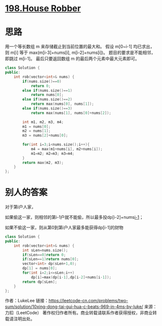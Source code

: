 # [198.House Robber](https://leetcode-cn.com/problems/house-robber/)

# 思路
用一个等长数组 m 来存储截止到当前位置的最大和。
假设 m[0~i-1] 均已求出，则 m[i] 等于 max(m[i-3]+nums[i], m[i-2]+nums[i])。
题目的要求是不能相邻，即跳过 m[i-1]。
最后只要返回数组 m 的最后两个元素中最大元素即可。

```c++
class Solution {
public:
    int rob(vector<int>& nums) {
        if(nums.size()==0)
            return 0;
        else if(nums.size()==1)
            return nums[0];
        else if(nums.size()==2)
            return max(nums[0], nums[1]);
        else if(nums.size()==3)
            return max(nums[1], nums[0]+nums[2]);
        
        int m1, m2, m3, m4;
        m1 = nums[0];
        m2 = nums[1];
        m3 = nums[2]+nums[0];
        
        for(int i=3;i<nums.size();i++){
            m4 = max(m1+nums[i], m2+nums[i]);
            m1=m2; m2=m3; m3=m4;
        }
        return max(m2, m3); 
    }
};
```

# 别人的答案
对于第i户人家，

如果偷这一家，则相邻的第i-1户就不能偷，所以最多投dp[i-2]+nums[i-1](nums数组从0开始)；

如果不偷这一家，则从第0到第i户人家最多能获得dp[i-1]的财物

```c++
class Solution {
public:
    int rob(vector<int>& nums) {
        int sLen=nums.size();
        if(sLen==0)return 0;
        if(sLen==1)return nums[0];
        vector<int> dp(sLen+1,0);
        dp[1] = nums[0];
        for(int i=2;i<=sLen;i++)
            dp[i]=max(dp[i-1],dp[i-2]+nums[i-1]);
        return dp[sLen];
    }
};
```
作者：LukeLee
链接：https://leetcode-cn.com/problems/two-sum/solution/10xing-dong-tai-gui-hua-c-beats-969-in-4ms-by-luke/
来源：力扣（LeetCode）
著作权归作者所有。商业转载请联系作者获得授权，非商业转载请注明出处。